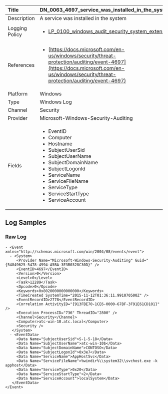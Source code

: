 | Title             | DN_0063_4697_service_was_installed_in_the_system                                                                                                      |
|:------------------|:-----------------------------------------------------------------------------------------------------------------|
| Description       | A service was installed in the system                                                                                                |
| Logging Policy    | <ul><li>[LP_0100_windows_audit_security_system_extension](../Logging_Policies/LP_0100_windows_audit_security_system_extension.md)</li></ul> | 
| References     		| <ul><li>[https://docs.microsoft.com/en-us/windows/security/threat-protection/auditing/event-4697](https://docs.microsoft.com/en-us/windows/security/threat-protection/auditing/event-4697)</li></ul>                                  |
| Platform       		| Windows   |
| Type           		| Windows Log 		| 
| Channel        		| Security    |
| Provider       		| Microsoft-Windows-Security-Auditing   |
| Fields         		| <ul><li>EventID</li><li>Computer</li><li>Hostname</li><li>SubjectUserSid</li><li>SubjectUserName</li><li>SubjectDomainName</li><li>SubjectLogonId</li><li>ServiceName</li><li>ServiceFileName</li><li>ServiceType</li><li>ServiceStartType</li><li>ServiceAccount</li></ul>                                               |


## Log Samples

### Raw Log

```
- <Event xmlns="http://schemas.microsoft.com/win/2004/08/events/event">
  - <System>
     <Provider Name="Microsoft-Windows-Security-Auditing" Guid="{54849625-5478-4994-A5BA-3E3B0328C30D}" /> 
     <EventID>4697</EventID> 
     <Version>0</Version> 
     <Level>0</Level> 
     <Task>12289</Task> 
     <Opcode>0</Opcode> 
     <Keywords>0x8020000000000000</Keywords> 
     <TimeCreated SystemTime="2015-11-12T01:36:11.991070500Z" /> 
     <EventRecordID>2778</EventRecordID> 
     <Correlation ActivityID="{913FBE70-1CE6-0000-67BF-3F91E61CD101}" /> 
     <Execution ProcessID="736" ThreadID="2800" /> 
     <Channel>Security</Channel> 
     <Computer>atc-win-10.atc.local</Computer> 
     <Security /> 
   </System>
  - <EventData>
     <Data Name="SubjectUserSid">S-1-5-18</Data> 
     <Data Name="SubjectUserName">atc-win-10$</Data> 
     <Data Name="SubjectDomainName">CONTOSO</Data> 
     <Data Name="SubjectLogonId">0x3e7</Data> 
     <Data Name="ServiceName">AppHostSvc</Data> 
     <Data Name="ServiceFileName">%windir%\\system32\\svchost.exe -k apphost</Data> 
     <Data Name="ServiceType">0x20</Data> 
     <Data Name="ServiceStartType">2</Data> 
     <Data Name="ServiceAccount">localSystem</Data> 
   </EventData>
</Event>

```




